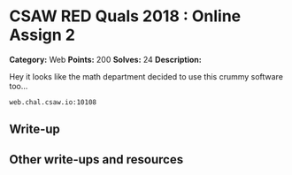 
# CSAW RED Quals 2018 : Online Assign 2

**Category:** Web
**Points:** 200
**Solves:** 24
**Description:**

Hey it looks like the math department decided to use this crummy software too...

` web.chal.csaw.io:10108 `

## Write-up

## Other write-ups and resources



